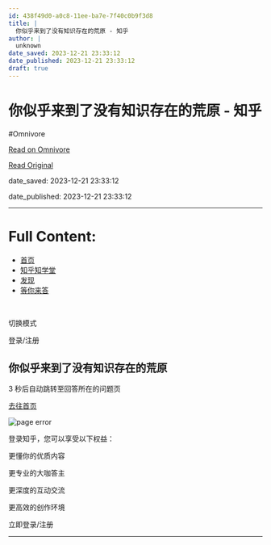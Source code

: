 ```yaml
---
id: 438f49d0-a0c8-11ee-ba7e-7f40c0b9f3d8
title: |
  你似乎来到了没有知识存在的荒原 - 知乎
author: |
  unknown
date_saved: 2023-12-21 23:33:12
date_published: 2023-12-21 23:33:12
draft: true
---
```


# 你似乎来到了没有知识存在的荒原 - 知乎
#Omnivore

[Read on Omnivore](https://omnivore.app/me/-18c9190ffde)

[Read Original](https://www.zhihu.com/question/636066741/answer/3334635903)

date_saved: 2023-12-21 23:33:12

date_published: 2023-12-21 23:33:12

--- 

# Full Content: 

* [首页](https://www.zhihu.com/)
* [知乎知学堂](https://www.zhihu.com/education/learning)
* [发现](https://www.zhihu.com/explore)
* [等你来答](https://www.zhihu.com/question/waiting)

​

切换模式

登录/注册

## 你似乎来到了没有知识存在的荒原

3 秒后自动跳转至回答所在的问题页

[去往首页](https://www.zhihu.com/)

![page error](https://proxy-prod.omnivore-image-cache.app/0x0,sAHncv0nsLjQWDmdvl3RmTqdrwHnfVWKP0Cbk7UzNv0k/https://static.zhihu.com/heifetz/assets/liukanshan_desert.ecf3c388.svg)

登录知乎，您可以享受以下权益：

更懂你的优质内容

更专业的大咖答主

更深度的互动交流

更高效的创作环境

立即登录/注册

---

